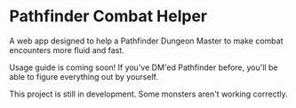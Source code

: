 # Pathfinder Combat Helper

A web app designed to help a Pathfinder Dungeon Master to
make combat encounters more fluid and fast.

Usage guide is coming soon! If you've DM'ed Pathfinder before, you'll be able to figure
everything out by yourself.

This project is still in development. Some monsters aren't working correctly.
